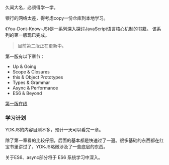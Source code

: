 久闻大名，必须得学一学。

银行的网络太差，得考虑copy一份仓库到本地学习。

《You-Dont-Know-JS》是一系列深入探讨JavaScript语言核心机制的书籍。 该系列的第一版现已完成。

> 目前第二版正在更新中。

第一版有以下章节：

- Up & Going
- Scope & Closures
- this & Object Prototypes
- Types & Grammar
- Async & Performance
- ES6 & Beyond

[第一版在线](https://github.com/getify/You-Dont-Know-JS/tree/1st-ed)



### 学习计划

YDKJS的内容目测不多，预计一天可以看完一章。

除了第一章看的比较仔细，后面的基本都是快速过了一遍。很多基础的东西都在红宝书里讲过了，YDKJS略微涉及了一些底层的东西。

关于ES6、async部分将于 ES6 系统学习中深入。